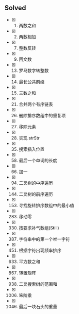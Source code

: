 ## Solved

- [x] 1. 两数之和
- [x] 2. 两数相加
- [x] 7. 整数反转
- [x] 9. 回文数
- [x] 13. 罗马数字转整数
- [x] 14. 最长公共前缀
- [x] 15. 三数之和
- [x] 21. 合并两个有序链表
- [x] 26. 删除排序数组中的重复项
- [x] 27. 移除元素
- [x] 28. 实现 strStr
- [x] 35. 搜索插入位置
- [x] 58. 最后一个单词的长度
- [x] 66. 加一
- [x] 94. 二叉树的中序遍历
- [x] 144. 二叉树的前序遍历
- [x] 153. 寻找旋转排序数组中的最小值
- [x] 283. 移动零
- [x] 330. 按要求补气数组(Still)
- [x] 387. 字符串中的第一个唯一字符
- [x] 451. 根据字符出现频率排序
- [x] 633. 平方数之和
- [x] 867. 转置矩阵
- [x] 938. 二叉搜索树的范围和
- [x] 1006. 笨阶乘
- [x] 1046. 最后一块石头的重量
